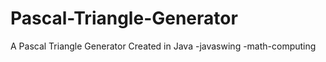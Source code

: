 # Pascal-Triangle-Generator
A Pascal Triangle Generator Created in Java 
-javaswing
-math-computing
